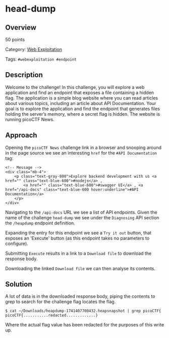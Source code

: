 # head-dump #
 
## Overview ##

50 points

Category: [Web Exploitation](../)

Tags: `#webexploitation #endpoint`

## Description ##

Welcome to the challenge! In this challenge, you will explore a web application and find an endpoint that exposes a file containing a hidden flag. 
The application is a simple blog website where you can read articles about various topics, including an article about API Documentation. Your goal is to explore the application and find the endpoint that generates files holding the server’s memory, where a secret flag is hidden. 
The website is running picoCTF News.

## Approach ##

Opening the `picoCTF News` challenge link in a browser and snooping around in the page source we see an interesting `href` for the `#API Documentation` tag:

    <!-- Message -->
    <div class="mb-4">
        <p class="text-gray-800">Explore backend development with us <a href="" class="text-blue-600">#nodejs</a> ,
            <a href="" class="text-blue-600">#swagger UI</a> , <a href="/api-docs" class="text-blue-600 hover:underline">#API Documentation</a> 
        </p>
    </div>

Navigating to the `/api-docs` URL we see a list of API endpoints. Given the name of the challenge `head-dump` we see under the `Diagnosing` API section the `/heapdump` endpoint definition.

Expanding the entry for this endpoint we see a `Try it out` button, that exposes an 'Execute' button (as this endpoint takes no parameters to configure).

Submitting `Execute` results in a link to a `Download file` to download the response body.

Downloading the linked `Download file` we can then analyse its contents.

## Solution ##

A lot of data is in the downloaded response body, piping the contents to grep to search for the challenge flag locates the flag.

    $ cat ~/Downloads/heapdump-1741407700432.heapsnapshot | grep picoCTF{
    picoCTF{...........redacted.............}

Where the actual flag value has been redacted for the purposes of this write up.   
